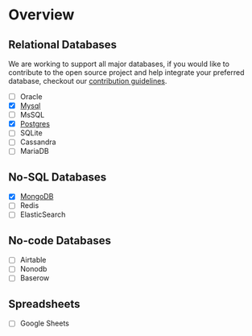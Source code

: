 # Overview

## Relational Databases

We are working to support all major databases, if you would like to contribute to the open source project and help integrate your preferred database, checkout our [contribution guidelines](/developers/contributing).

- [ ] Oracle
- [x] [Mysql](/data-sources/mysql)
- [ ] MsSQL
- [x] [Postgres](/data-sources/postgres)
- [ ] SQLite
- [ ] Cassandra
- [ ] MariaDB

## No-SQL Databases

- [x] [MongoDB](/data-sources/mongodb)
- [ ] Redis
- [ ] ElasticSearch

## No-code Databases

- [ ] Airtable
- [ ] Nonodb
- [ ] Baserow

## Spreadsheets

- [ ] Google Sheets
